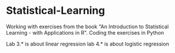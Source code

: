 # Statistical-Learning

Working with exercises from the book "An Introduction to Statistical Learning - with Applications in R". Coding the exercises in Python

Lab 3.* is about linear regression
lab 4.* is about logistic regression
